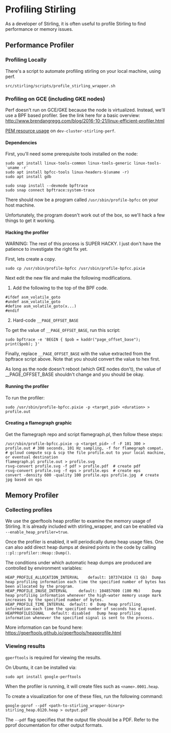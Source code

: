 # Profiling Stirling

As a developer of Stirling, it is often useful to profile Stirling to find performance or memory issues.

## Performance Profiler

### Profiling Locally

There's a script to automate profiling stirling on your local machine, using perf.

```
src/stirling/scripts/profile_stirling_wrapper.sh
```

### Profiling on GCE (including GKE nodes)

Perf doesn't run on GCE/GKE because the node is virtualized. Instead, we'll use a BPF based profiler.
See the link here for a basic overview: http://www.brendangregg.com/blog/2016-10-21/linux-efficient-profiler.html

[PEM resource usage](
https://work.withpixie.ai/live/clusters/gke_pl-pixies_us-west1-a_dev-cluster-stirling-perf/script?pem_resource_usage)
on `dev-cluster-stirling-perf`.

#### Dependencies

First, you'll need some prerequisite tools installed on the node:

```
sudo apt install linux-tools-common linux-tools-generic linux-tools-`uname -r`
sudo apt install bpfcc-tools linux-headers-$(uname -r)
sudo apt install gdb

sudo snap install --devmode bpftrace
sudo snap connect bpftrace:system-trace
```

There should now be a program called `/usr/sbin/profile-bpfcc` on your host machine.

Unfortunately, the program doesn't work out of the box, so we'll hack a few things to get it working.

#### Hacking the profiler

WARNING: The rest of this process is SUPER HACKY. I just don't have the patience to investigate the right fix yet.

First, lets create a copy.

```
sudo cp /usr/sbin/profile-bpfcc /usr/sbin/profile-bpfcc.pixie
```

Next edit the new file and make the following modifications.

1) Add the following to the top of the BPF code.
```
#ifdef asm_volatile_goto
#undef asm_volatile_goto
#define asm_volatile_goto(x...)
#endif
```

2) Hard-code `__PAGE_OFFSET_BASE`

To get the value of `__PAGE_OFFSET_BASE`, run this script:
```
sudo bpftrace -e 'BEGIN { $pob = kaddr("page_offset_base"); print($pob); }'

```

Finally, replace `__PAGE_OFFSET_BASE` with the value extracted from the bpftrace script above. Note that you should convert the value to hex first.

As long as the node doesn't reboot (which GKE nodes don't), the value of __PAGE_OFFSET_BASE shouldn't change and you should be okay.

#### Running the profiler

To run the profiler:

```
sudo /usr/sbin/profile-bpfcc.pixie -p <target_pid> <duration> > profile.out
```

#### Creating a flamegraph graphic

Get the flamegraph repo and script flamegraph.pl, then follow these steps:
```
/usr/sbin/profile-bpfcc.pixie -p <target_pid> -f -F 101 300 > profile.out # 300 seconds, 101 Hz sampling, -f for flamegraph compat.
# gcloud compute scp & scp the file profile.out to your local machine, or eventual destination
flamegraph.pl profile.out > profile.svg
rsvg-convert profile.svg -f pdf > profile.pdf  # create pdf
rsvg-convert profile.svg -f eps > profile.eps  # create eps
convert -density 600 -quality 100 profile.eps profile.jpg  # create jpg based on eps
```

## Memory Profiler

### Collecting profiles

We use the gperftools heap profiler to examine the memory usage of Stirling.
It is already included with stirling_wrapper, and can be enabled via `--enable_heap_profiler=true`.

Once the profiler is enabled, it will periodically dump heap usage files. One can also add direct
heap dumps at desired points in the code by calling `::pl::profiler::Heap::Dump()`.

The conditions under which automatic heap dumps are produced are controlled by environment variables:
```
HEAP_PROFILE_ALLOCATION_INTERVAL 	default: 1073741824 (1 Gb) 	Dump heap profiling information each time the specified number of bytes has been allocated by the program.
HEAP_PROFILE_INUSE_INTERVAL 	default: 104857600 (100 Mb) 	Dump heap profiling information whenever the high-water memory usage mark increases by the specified number of bytes.
HEAP_PROFILE_TIME_INTERVAL 	default: 0 	Dump heap profiling information each time the specified number of seconds has elapsed.
HEAPPROFILESIGNAL 	default: disabled 	Dump heap profiling information whenever the specified signal is sent to the process.
```
More information can be found here: https://gperftools.github.io/gperftools/heapprofile.html

### Viewing results

`gperftools` is required for viewing the results.

On Ubuntu, it can be installed via:
```
sudo apt install google-perftools
```

When the profiler is running, it will create files such as `<name>.0001.heap`.

To create a visualization for one of these files, run the following command:

```
google-pprof --pdf <path-to-stirling_wrapper-binary> stirling_heap.0120.heap > output.pdf
```

The `--pdf` flag specifies that the output file should be a PDF. Refer to the pprof documentation for other output formats.

